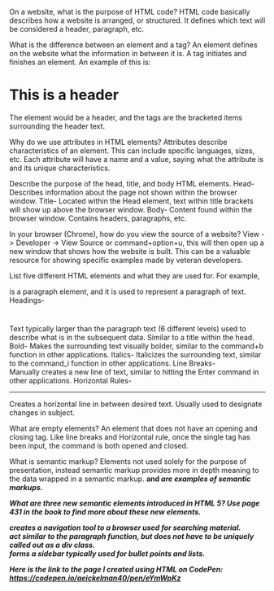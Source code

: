On a website, what is the purpose of HTML code?
HTML code basically describes how a website is arranged, or structured. It defines which text will be considered a header, paragraph, etc.

What is the difference between an element and a tag?
An element defines on the website what the information in between it is. A tag initiates and finishes an element. An example of this is:
<h1>This is a header</h1>
The element would be a header, and the tags are the bracketed items surrounding the header text.

Why do we use attributes in HTML elements?
Attributes describe characteristics of an element. This can include specific languages, sizes, etc. Each attribute will have a name and a value, saying what the attribute is and its unique characteristics.

Describe the purpose of the head, title, and body HTML elements.
Head- Describes information about the page not shown within the browser window.
Title- Located within the Head element, text within title brackets will show up above the browser window.
Body- Content found within the browser window. Contains headers, paragraphs, etc.

In your browser (Chrome), how do you view the source of a website?
View -> Developer -> View Source or command+option+u, this will then open up a new window that shows how the website is built. This can be a valuable resource for showing specific examples made by veteran developers.

List five different HTML elements and what they are used for. For example, <p></p> is a paragraph element, and it is used to represent a paragraph of text.
Headings- <h1></h1>Text typically larger than the paragraph text (6 different levels) used to describe what is in the subsequent data. Similar to a title within the head.
Bold- <b></b> Makes the surrounding text visually bolder, similar to the command+b function in other applications.
Italics- <i></i> Italicizes the surrounding text, similar to the command_i function in other applications.
Line Breaks- <br /> Manually creates a new line of text, similar to hitting the Enter command in other applications.
Horizontal Rules- <hr /> Creates a horizontal line in between desired text. Usually used to designate changes in subject.

What are empty elements?
An element that does not have an opening and closing tag. Like line breaks and Horizontal rule, once the single tag has been input, the command is both opened and closed.

What is semantic markup?
Elements not used solely for the purpose of presentation, instead semantic markup provides more in depth meaning to the data wrapped in a semantic markup. <strong> and <em> are examples of semantic markups.

What are three new semantic elements introduced in HTML 5? Use page 431 in the book to find more about these new elements.
<nav> creates a navigation tool to a browser used for searching material.
<article> act similar to the paragraph function, but does not have to be uniquely called out as a div class.
<aside> forms a sidebar typically used for bullet points and lists.

Here is the link to the page I created using HTML on CodePen:
https://codepen.io/aeickelman40/pen/eYmWpKz
